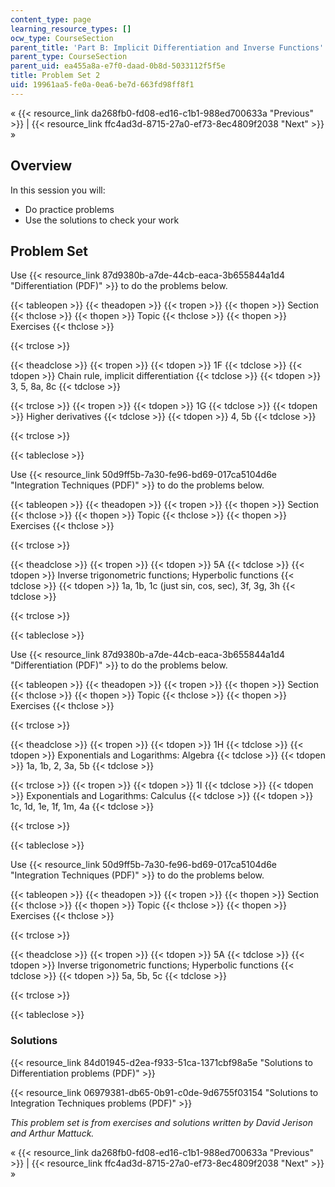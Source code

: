 ```yaml
---
content_type: page
learning_resource_types: []
ocw_type: CourseSection
parent_title: 'Part B: Implicit Differentiation and Inverse Functions'
parent_type: CourseSection
parent_uid: ea455a8a-e7f0-daad-0b8d-5033112f5f5e
title: Problem Set 2
uid: 19961aa5-fe0a-0ea6-be7d-663fd98ff8f1
---
```


« {{< resource_link da268fb0-fd08-ed16-c1b1-988ed700633a "Previous" >}} | {{< resource_link ffc4ad3d-8715-27a0-ef73-8ec4809f2038 "Next" >}} »

Overview
--------

In this session you will:

*   Do practice problems
*   Use the solutions to check your work

Problem Set
-----------

Use {{< resource_link 87d9380b-a7de-44cb-eaca-3b655844a1d4 "Differentiation (PDF)" >}} to do the problems below.

{{< tableopen >}}
{{< theadopen >}}
{{< tropen >}}
{{< thopen >}}
Section
{{< thclose >}}
{{< thopen >}}
Topic
{{< thclose >}}
{{< thopen >}}
Exercises
{{< thclose >}}

{{< trclose >}}

{{< theadclose >}}
{{< tropen >}}
{{< tdopen >}}
1F
{{< tdclose >}}
{{< tdopen >}}
Chain rule, implicit differentiation
{{< tdclose >}}
{{< tdopen >}}
3, 5, 8a, 8c
{{< tdclose >}}

{{< trclose >}}
{{< tropen >}}
{{< tdopen >}}
1G
{{< tdclose >}}
{{< tdopen >}}
Higher derivatives
{{< tdclose >}}
{{< tdopen >}}
4, 5b
{{< tdclose >}}

{{< trclose >}}

{{< tableclose >}}

Use {{< resource_link 50d9ff5b-7a30-fe96-bd69-017ca5104d6e "Integration Techniques (PDF)" >}} to do the problems below.

{{< tableopen >}}
{{< theadopen >}}
{{< tropen >}}
{{< thopen >}}
Section
{{< thclose >}}
{{< thopen >}}
Topic
{{< thclose >}}
{{< thopen >}}
Exercises
{{< thclose >}}

{{< trclose >}}

{{< theadclose >}}
{{< tropen >}}
{{< tdopen >}}
5A
{{< tdclose >}}
{{< tdopen >}}
Inverse trigonometric functions; Hyperbolic functions
{{< tdclose >}}
{{< tdopen >}}
1a, 1b, 1c (just sin, cos, sec), 3f, 3g, 3h
{{< tdclose >}}

{{< trclose >}}

{{< tableclose >}}

Use {{< resource_link 87d9380b-a7de-44cb-eaca-3b655844a1d4 "Differentiation (PDF)" >}} to do the problems below.

{{< tableopen >}}
{{< theadopen >}}
{{< tropen >}}
{{< thopen >}}
Section
{{< thclose >}}
{{< thopen >}}
Topic
{{< thclose >}}
{{< thopen >}}
Exercises
{{< thclose >}}

{{< trclose >}}

{{< theadclose >}}
{{< tropen >}}
{{< tdopen >}}
1H
{{< tdclose >}}
{{< tdopen >}}
Exponentials and Logarithms: Algebra
{{< tdclose >}}
{{< tdopen >}}
1a, 1b, 2, 3a, 5b
{{< tdclose >}}

{{< trclose >}}
{{< tropen >}}
{{< tdopen >}}
1I
{{< tdclose >}}
{{< tdopen >}}
Exponentials and Logarithms: Calculus
{{< tdclose >}}
{{< tdopen >}}
1c, 1d, 1e, 1f, 1m, 4a
{{< tdclose >}}

{{< trclose >}}

{{< tableclose >}}

Use {{< resource_link 50d9ff5b-7a30-fe96-bd69-017ca5104d6e "Integration Techniques (PDF)" >}} to do the problems below.

{{< tableopen >}}
{{< theadopen >}}
{{< tropen >}}
{{< thopen >}}
Section
{{< thclose >}}
{{< thopen >}}
Topic
{{< thclose >}}
{{< thopen >}}
Exercises
{{< thclose >}}

{{< trclose >}}

{{< theadclose >}}
{{< tropen >}}
{{< tdopen >}}
5A
{{< tdclose >}}
{{< tdopen >}}
Inverse trigonometric functions; Hyperbolic functions
{{< tdclose >}}
{{< tdopen >}}
5a, 5b, 5c
{{< tdclose >}}

{{< trclose >}}

{{< tableclose >}}

### Solutions

{{< resource_link 84d01945-d2ea-f933-51ca-1371cbf98a5e "Solutions to Differentiation problems (PDF)" >}}

{{< resource_link 06979381-db65-0b91-c0de-9d6755f03154 "Solutions to Integration Techniques problems (PDF)" >}}

_This problem set is from exercises and solutions written by David Jerison and Arthur Mattuck._

« {{< resource_link da268fb0-fd08-ed16-c1b1-988ed700633a "Previous" >}} | {{< resource_link ffc4ad3d-8715-27a0-ef73-8ec4809f2038 "Next" >}} »